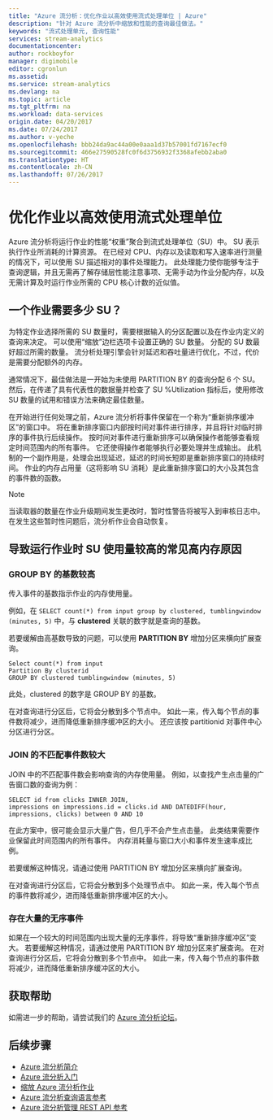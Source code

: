 ```yaml
---
title: "Azure 流分析：优化作业以高效使用流式处理单位 | Azure"
description: "针对 Azure 流分析中缩放和性能的查询最佳做法。"
keywords: "流式处理单元, 查询性能"
services: stream-analytics
documentationcenter: 
author: rockboyfor
manager: digimobile
editor: cgronlun
ms.assetid: 
ms.service: stream-analytics
ms.devlang: na
ms.topic: article
ms.tgt_pltfrm: na
ms.workload: data-services
origin.date: 04/20/2017
ms.date: 07/24/2017
ms.author: v-yeche
ms.openlocfilehash: bbb24da9ac44a00e0aaa1d37b57001fd7167ecf0
ms.sourcegitcommit: 466e27590528fc0f6d3756932f3368afebb2aba0
ms.translationtype: HT
ms.contentlocale: zh-CN
ms.lasthandoff: 07/26/2017
---
```

# <a name="optimize-your-job-to-use-streaming-units-efficiently"></a>优化作业以高效使用流式处理单位

Azure 流分析将运行作业的性能“权重”聚合到流式处理单位（SU）中。 SU 表示执行作业所消耗的计算资源。 在已经对 CPU、内存以及读取和写入速率进行测量的情况下，可以使用 SU 描述相对的事件处理能力。 此处理能力使你能够专注于查询逻辑，并且无需再了解存储层性能注意事项、无需手动为作业分配内存，以及无需计算及时运行作业所需的 CPU 核心计数的近似值。

## <a name="how-many-sus-are-required-for-a-job"></a>一个作业需要多少 SU？

为特定作业选择所需的 SU 数量时，需要根据输入的分区配置以及在作业内定义的查询来决定。 可以使用“缩放”边栏选项卡设置正确的 SU 数量。 分配的 SU 数最好超过所需的数量。 流分析处理引擎会针对延迟和吞吐量进行优化，不过，代价是需要分配额外的内存。

通常情况下，最佳做法是一开始为未使用 PARTITION BY 的查询分配 6 个 SU。 然后，在传递了具有代表性的数据量并检查了 SU %Utilization 指标后，使用修改 SU 数量的试用和错误方法来确定最佳数量。

在开始进行任何处理之前，Azure 流分析将事件保留在一个称为“重新排序缓冲区”的窗口中。 将在重新排序窗口内部按时间对事件进行排序，并且将针对临时排序的事件执行后续操作。 按时间对事件进行重新排序可以确保操作者能够查看规定时间范围内的所有事件。 它还使得操作者能够执行必要处理并生成输出。 此机制的一个副作用是，处理会出现延迟，延迟的时间长短即是重新排序窗口的持续时间。 作业的内存占用量（这将影响 SU 消耗）是此重新排序窗口的大小及其包含的事件数的函数。

> [!NOTE]
> 当读取器的数量在作业升级期间发生更改时，暂时性警告将被写入到审核日志中。 在发生这些暂时性问题后，流分析作业会自动恢复。

## <a name="common-high-memory-causes-for-high-su-usage-for-running-jobs"></a>导致运行作业时 SU 使用量较高的常见高内存原因

### <a name="high-cardinality-for-group-by"></a>GROUP BY 的基数较高

传入事件的基数指示作业的内存使用量。

例如，在 `SELECT count(*) from input group by clustered, tumblingwindow (minutes, 5)` 中，与 **clustered** 关联的数字就是查询的基数。

若要缓解由高基数导致的问题，可以使用 **PARTITION BY** 增加分区来横向扩展查询。

```
Select count(*) from input
Partition By clusterid
GROUP BY clustered tumblingwindow (minutes, 5)
```

此处，clustered 的数字是 GROUP BY 的基数。

在对查询进行分区后，它将会分散到多个节点中。 如此一来，传入每个节点的事件数将减少，进而降低重新排序缓冲区的大小。 还应该按 partitionid 对事件中心分区进行分区。

### <a name="high-unmatched-event-count-for-join"></a>JOIN 的不匹配事件数较大

JOIN 中的不匹配事件数会影响查询的内存使用量。 例如，以查找产生点击量的广告窗口数的查询为例：

```
SELECT id from clicks INNER JOIN,
impressions on impressions.id = clicks.id AND DATEDIFF(hour, impressions, clicks) between 0 AND 10
```

在此方案中，很可能会显示大量广告，但几乎不会产生点击量。 此类结果需要作业保留此时间范围内的所有事件。 内存消耗量与窗口大小和事件发生速率成比例。 

若要缓解这种情况，请通过使用 PARTITION BY 增加分区来横向扩展查询。 

在对查询进行分区后，它将会分散到多个处理节点中。 如此一来，传入每个节点的事件数将减少，进而降低重新排序缓冲区的大小。

### <a name="large-number-of-out-of-order-events"></a>存在大量的无序事件 

如果在一个较大的时间范围内出现大量的无序事件，将导致“重新排序缓冲区”变大。 若要缓解这种情况，请通过使用 PARTITION BY 增加分区来扩展查询。 在对查询进行分区后，它将会分散到多个节点中。 如此一来，传入每个节点的事件数将减少，进而降低重新排序缓冲区的大小。 

## <a name="get-help"></a>获取帮助
如需进一步的帮助，请尝试我们的 [Azure 流分析论坛](https://social.msdn.microsoft.com/Forums/home?forum=AzureStreamAnalytics)。

## <a name="next-steps"></a>后续步骤
* [Azure 流分析简介](stream-analytics-introduction.md)
* [Azure 流分析入门](stream-analytics-real-time-fraud-detection.md)
* [缩放 Azure 流分析作业](stream-analytics-scale-jobs.md)
* [Azure 流分析查询语言参考](https://msdn.microsoft.com/library/azure/dn834998.aspx)
* [Azure 流分析管理 REST API 参考](https://msdn.microsoft.com/library/azure/dn835031.aspx)

<!--Update_Description: update link-->